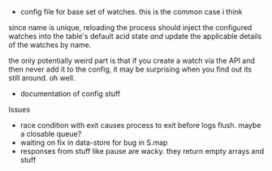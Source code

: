 * config file for base set of watches. this is the common case i think

since name is unique, reloading the process should inject the configured
watches into the table's default acid state *and* update the applicable details
of the watches by name.

the only potentially weird part is that if you create a watch via the API and
then never add it to the config, it may be surprising when you find out its
still around. oh well.

* documentation of config stuff

Issues
* race condition with exit causes process to exit before logs flush. maybe a
  closable queue?
* waiting on fix in data-store for bug in S.map
* responses from stuff like pause are wacky. they return empty arrays and stuff
